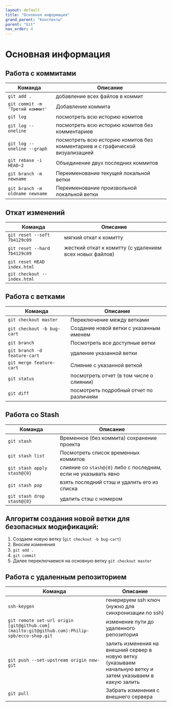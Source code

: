 ```yaml
---
layout: default
title: "Основная информация"
grand_parent: "Конспекты"
parent: "Git"
nav_order: 4
---
```


# Основная информация

## Работа с коммитами

| Команда                         | Описание                                                                      |
| ------------------------------- | ----------------------------------------------------------------------------- |
| `git add .`                     | добавление всех файлов в коммит                                               |
| `git commit -m 'Третий коммит'` | Добавление коммита                                                            |
| `git log`                       | посмотреть всю историю комитов                                                |
| `git log --oneline`             | посмотреть всю историю комитов без комментариев                               |
| `git log --oneline --graph`     | посмотреть всю историю комитов без комментариев и с графической визуализацией |
| `git rebase -i HEAD~2`          | Объединение двух последних коммитов                                           |
| `git branch -m newname`         | Переименование текущей локальной ветки                                        |
| `git branch -m oldname newname` | Переименование произвольной локальной ветки                                   |

## Откат изменений

| Команда                      | Описание                                                |
| ---------------------------- | ------------------------------------------------------- |
| `git reset --soft 7b4129c09` | мягкий откат к комитту                                  |
| `git reset --hard 7b4129c09` | жесткий откат к комитту (с удалением всех новых файлов) |
| `git reset HEAD index.html`  |                                                         |
| `git checkout -- index.html` |                                                         |

## Работа с ветками

| Команда                      | Описание                                 |
| ---------------------------- | ---------------------------------------- |
| `git checkout master`        | Переключение между ветками               |
| `git checkout -b bug-cart`   | Создание новой ветки с указанным именем  |
| `git branch`                 | Посмотреть все доступные ветки           |
| `git branch -d feature-cart` | удаление указанной ветки                 |
| `git merge feature-cart`     | Слияние с указанной веткой               |
| `git status`                 | посмотреть отчет (в том числе о слиянии) |
| `git diff`                   | посмотреть подробный отчет по различиям  |

## Работа со Stash

| Команда                     | Описание                                                        |
| --------------------------- | --------------------------------------------------------------- |
| `git stash`                 | Временное (без коммита) сохранение проекта                      |
| `git stash list`            | Посмотреть список временных коммитов                            |
| `git stash apply stash@{0}` | слияние со `stash@{0}` либо c последним, если не указывать явно |
| `git stash pop`             | взять последний стэш и удалить его из списка                    |
| `git stash drop stash@{0}`  | удалить стэш с номером                                          |

## Алгоритм создания новой ветки для безопасных модификаций:

1.  Создаем новую ветку (`git checkout -b bug-cart`)
2.  Вносим изменения
3.  `git add .`
4.  `git commit`
5.  Далее переключаемся на основную ветку `git checkout master`

## Работа с удаленным репозиторием

| Команда                                                                                      | Описание                                                                                                     |
| -------------------------------------------------------------------------------------------- | ------------------------------------------------------------------------------------------------------------ |
| `ssh-keygen`                                                                                 | генерируем ssh ключ (нужно для синхронизации по ssh)                                                         |
| `git remote set-url origin [git@github.com](mailto:git@github.com):Philip-spb/ecco-shop.git` | изменение пути до удаленного репозитория                                                                     |
| `git push --set-upstream origin new-git`                                                     | залить изменения на внешний сервер в новую ветку (указываем начальную ветку и затем указываем в какую залить |
| `git pull`                                                                                   | Забрать изменения с внешнего сервера                                                                         |